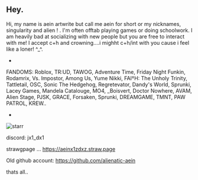 ## Hey.
Hi, my name is aein artwrite but call me aein for short or my nicknames, singularity and alien ! . I'm often offtab playing games or doing schoolwork. I am heavily bad at socializing with new people but you are free to interact with me! I accept c+h and crowning....i mighht c+h/int with you cause i feel like a loner! ^_^.

-

FANDOMS: Roblox, TR:UD, TAWOG, Adventure Time, Friday Night Funkin, Rodamrix, Vs. Impostor, Among Us, Yume Nikki, FAI†H: The Unholy Trinity, Tattletail, OSC, Sonic The Hedgehog, Regretevator, Dandy's World, Sprunki, Lacey Games, Mandela Catalouge, MO4, _Boisvert, Doctor Nowhere, AVAM, Alien Stage, PJSK, GRACE, Forsaken, Sprunki, DREAMGAME, TMNT, PAW PATROL, KREW..

-

![starr](https://github.com/user-attachments/assets/1e08fc38-d06f-4d6c-aed2-ddcde4a5f022)

discord: jx1_dx1

strawgpage ... https://aeinx1zdxz.straw.page

Old github account: https://github.com/alienatic-aein

thats all..
